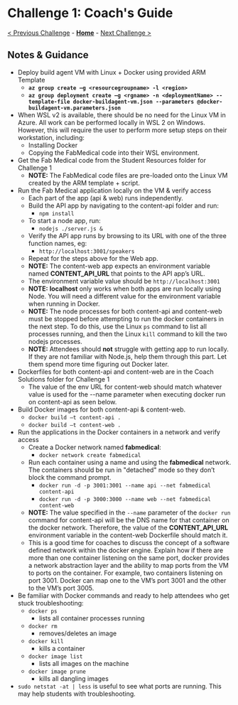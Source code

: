 # Challenge 1: Coach's Guide

[< Previous Challenge](./00-prereqs.md) - **[Home](../readme.md)** - [Next Challenge >](./02-acr.md)

## Notes & Guidance

- Deploy build agent VM with Linux + Docker using provided ARM Template
	- **`az group create –g <resourcegroupname> -l <region>`**
	- **`az group deployment create –g <rgname> -n <deploymentName> --template-file docker-buildagent-vm.json --parameters @docker-buildagent-vm.parameters.json`**
- When WSL v2 is available, there should be no need for the Linux VM in Azure. All work can be performed locally in WSL 2 on Windows.  However, this will require the user to perform more setup steps on their workstation, including:
	- Installing Docker
	- Copying the FabMedical code into their WSL environment.
- Get the Fab Medical code from the Student Resources folder for Challenge 1
	- **NOTE:** The FabMedical code files are pre-loaded onto the Linux VM created by the ARM template + script.
- Run the Fab Medical application locally on the VM & verify access
	- Each part of the app (api & web) runs independently.
	- Build the API app by navigating to the content-api folder and run:
    	- `npm install`
	- To start a node app, run:
        - `nodejs ./server.js &`
	- Verify the API app runs by browsing to its URL with one of the three function names, eg: 
    	- `http://localhost:3001/speakers`
	- Repeat for the steps above for the Web app.
	- **NOTE:** The content-web app expects an environment variable named **CONTENT_API_URL** that points to the API app’s URL.
	- The environment variable value should be `http://localhost:3001`
	- **NOTE:** **localhost** only works when both apps are run locally using Node. You will need a different value for the environment variable when running in Docker.
	- **NOTE:** The node processes for both content-api and content-web must be stopped before attempting to run the docker containers in the next step. To do this, use the Linux `ps` command to list all processes running, and then the Linux `kill` command to kill the two nodejs processes.
	- **NOTE:** Attendees should **not** struggle with getting app to run locally.  If they are not familiar with Node.js, help them through this part.  Let them spend more time figuring out Docker later.
- Dockerfiles for both content-api and content-web are in the Coach Solutions folder for Challenge 1
	- The value of the env URL for content-web should match whatever value is used for the --name parameter when executing docker run on content-api as seen below.
- Build Docker images for both content-api & content-web. 
	- `docker build –t content-api .`
	- `docker build –t content-web .`
- Run the applications in the Docker containers in a network and verify access
	- Create a Docker network named **fabmedical**: 
		- `docker network create fabmedical`
	- Run each container using a name and using the **fabmedical** network. The containers should be run in "detached" mode so they don’t block the command prompt.
		- `docker run -d -p 3001:3001 --name api --net fabmedical content-api`
		- `docker run -d -p 3000:3000 --name web --net fabmedical content-web`
	- **NOTE:** The value specified in the `--name` parameter of the `docker run` command for content-api will be the DNS name for that container on the docker network.  Therefore, the value of the **CONTENT_API_URL** environment variable in the content-web Dockerfile should match it.
	- This is a good time for coaches to discuss the concept of a software defined network within the docker engine.  Explain how if there are more than one container listening on the same port, docker provides a network abstraction layer and the ability to map ports from the VM to ports on the container. For example, two containers listening on port 3001. Docker can map one to the VM’s port 3001 and the other to the VM’s port 3005.
- Be familiar with Docker commands and ready to help attendees who get stuck troubleshooting:
	- `docker ps `
		- lists all container processes running
	- `docker rm `
    	- removes/deletes an image
	- `docker kill `
    	- kills a container
	- `docker image list `
    	- lists all images on the machine
	- `docker image prune `
    	- kills all dangling images
- `sudo netstat -at | less` is useful to see what ports are running. This may help students with troubleshooting.



